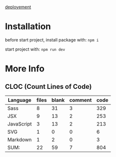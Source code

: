 [deployement](https://cordhomme-7-04032022.vercel.app/)

# Installation

before start project, install package with: `npm i`

start project with: `npm run dev`

# More Info

## CLOC (Count Lines of Code)

| Language   | files | blank | comment | code |
| ---------- | ----- | ----- | ------- | ---- |
| Sass       | 8     | 31    | 3       | 329  |
| JSX        | 9     | 13    | 2       | 253  |
| JavaScript | 3     | 13    | 2       | 213  |
| SVG        | 1     | 0     | 0       | 6    |
| Markdown   | 1     | 2     | 0       | 3    |
| SUM:       | 22    | 59    | 7       | 804  |
